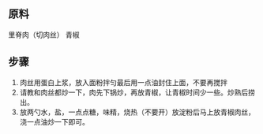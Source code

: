 ## 原料

里脊肉（切肉丝）
青椒

## 步骤

1. 肉丝用蛋白上浆，放入面粉拌匀最后用一点油封住上面，不要再搅拌
2. 请教和肉丝都炒一下，肉先下锅炒，再放青椒，让青椒时间少一些。炒熟后捞出。
3. 放两勺水，盐，一点点糖，味精，烧热（不要开）放淀粉后马上放青椒肉丝，浇一点油炒一下即可。